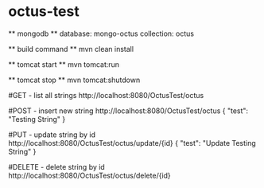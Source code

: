 # octus-test

** mongodb **
database: mongo-octus
collection: octus

** build command **
mvn clean install

** tomcat start **
mvn tomcat:run

** tomcat stop **
mvn tomcat:shutdown

#GET - list all strings
http://localhost:8080/OctusTest/octus

#POST - insert new string
http://localhost:8080/OctusTest/octus
{
	"test": "Testing String"
}

#PUT - update string by id
http://localhost:8080/OctusTest/octus/update/{id}
{
	"test": "Update Testing String"
}

#DELETE - delete string by id
http://localhost:8080/OctusTest/octus/delete/{id}
